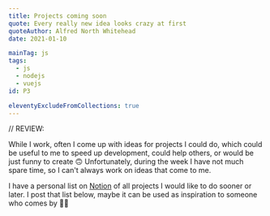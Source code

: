 ```yaml
---
title: Projects coming soon
quote: Every really new idea looks crazy at first
quoteAuthor: Alfred North Whitehead
date: 2021-01-10

mainTag: js
tags:
  - js
  - nodejs
  - vuejs
id: P3

eleventyExcludeFromCollections: true
---
```


// REVIEW:

While I work, often I come up with ideas for projects I could do, which could be useful to me to speed up development, could help others, or would be just funny to create 🙃 Unfortunately, during the week I have not much spare time, so I can't always work on ideas that come to me.

I have a personal list on [Notion](https://www.notion.so/) of all projects I would like to do sooner or later. I post that list below, maybe it can be used as inspiration to someone who comes by 🙌🏻
